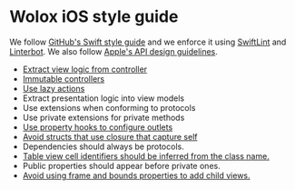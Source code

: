 # Wolox iOS style guide

  We follow [GitHub's Swift style guide](https://github.com/github/swift-style-guide) and we enforce it using [SwiftLint](https://github.com/realm/SwiftLint) and [Linterbot](https://github.com/guidomb/linterbot). We also follow [Apple's API design guidelines](https://swift.org/documentation/api-design-guidelines/).

 * [Extract view logic from controller](./rules/separate-view-logic.md)
 * [Immutable controllers](./rules/immutable-controller.md)
 * [Use lazy actions](./rules/use-lazy-actions.md)
 * Extract presentation logic into view models
 * Use extensions when conforming to protocols
 * Use private extensions for private methods
 * [Use property hooks to configure outlets](./rules/property-hooks-for-outlets.md)
 * [Avoid structs that use closure that capture self](./rules/avoid-struct-closure-self.md)
 * Dependencies should always be protocols.
 * [Table view cell identifiers should be inferred from the class name.](./rules/table-view-cell-identifier.md)
 * Public properties should appear before private ones.
 * [Avoid using frame and bounds properties to add child views.](./rules/avoid-frame-bounds-properties.md)
